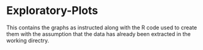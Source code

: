 # Exploratory-Plots
This contains the graphs as instructed along with the R code used to create them with the assumption that the data has already been extracted in the working directry.
